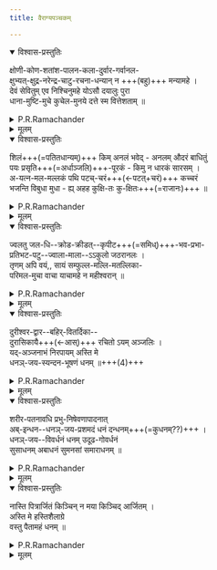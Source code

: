 ```yaml
---
title: वैराग्यपञ्चकम्

---
```

<details open><summary>विश्वास-प्रस्तुतिः</summary>

क्षोणी-कोण-शतांश-पालन-कला-दुर्वार-गर्वानल-  
क्षुभ्यत्-क्षुद्र-नरेन्द्र-चाटु-रचना-धन्यान् न +++(बहु)+++ मन्यामहे ।  
देवं सेवितुम् एव निश्चिनुमहे योऽसौ दयालुः पुरा  
धाना-मुष्टि-मुचे कुचेल-मुनये दत्ते स्म वित्तेशताम् ॥
</details>

<details><summary>P.R.Ramachander</summary>

The pride of those kings who rule bits of this earth grows like the wildfire,  
And there are people, who praise them and think they are blessed,  
But we think that service to God who is merciful will give us all our wants,  
For did not sage Kuchela meet the Lord, with fistful of pounded rice and become wealthy.
</details>


<details><summary>मूलम्</summary>

क्षोणीकोणशतांशपालनकलादुर्वारगर्वानलक्षुभ्यत्क्षुद्रनरेन्द्रचाटुरचनाधन्यान् न मन्यामहे ।  
देवं सेवितुमेव निश्चिनुमहे योऽसौ दयाळुः पुरा धानामुष्टिमुचे कुचेलमुनये दत्ते स्म वित्तेशताम् ॥

</details>

<details open><summary>विश्वास-प्रस्तुतिः</summary>

शिलं+++(=पतितधान्यम्)+++ किम् अनलं भवेद् - अनलम् औदरं बाधितुं  
पयः प्रसृति+++(=अर्धाञ्जलि)+++-पूरकं - किमु न धारकं सारसम् ।  
अ-यत्न-मल-मल्लकं पथि पटच्-चरं+++(←पटत्+चरं)+++ कच्चरं  
भजन्ति विबुधा मुधा - ह्य् अहह कुक्षि-तः कु-क्षितः+++(=राजानः)+++ ॥
</details>

<details><summary>P.R.Ramachander</summary>

Even learned scholars pray the kings for filling their stomach,  
Is not the spilled grain after a harvest sufficient for their needs?  
Is not a palm full of water sufficient to quench one’s thirst?  
Is not the effortlessly collected cloth sufficient for a loin cloth?
</details>


<details><summary>मूलम्</summary>

शिलं किमनलं भवेदनलमौदरं बाधितुं  
पयः प्रसृतिपूरकं किमु न धारकं सारसम् ।  
अयत्नमलमल्लकं पथि पटच्चरं कच्चरं  
भजन्ति विबुधा मुधा ह्यहह कुक्षितः कुक्षितः ॥

</details>

<details open><summary>विश्वास-प्रस्तुतिः</summary>

ज्वलतु जल-धि--क्रोड-क्रीडत्--कृपीट+++(=समिध्)+++-भव-प्रभा-  
प्रतिभट-पटु--ज्वाला-माला--ऽऽकुलो जठरानलः ।  
तृणम् अपि वयं,, सायं सम्फुल्ल-मल्लि-मतल्लिका-  
परिमल-मुचा वाचा याचामहे न महीश्वरान् ॥
</details>

<details><summary>P.R.Ramachander</summary>

Even if the fire in my stomach burns intensely,
And equals the raging fire in the mid of ocean,
I will not ask even for a speck of dust from the king,
For my speech having the fragrance of jasmine flowers
Which open in the evening are reserved for our great Lord. 
</details>


<details><summary>मूलम्</summary>

ज्वलतु जलधिक्रोडक्रीडत्कृपीटभवप्रभाप्रतिभटपटुज्वालामालाकुलो जठरानलः ।  
तृणमपि वयं सायं सम्फुल्लमल्लिमतल्लिकापरिमळमुचा वाचा याचामहे न महीश्वरान् ॥
</details>


<details open><summary>विश्वास-प्रस्तुतिः</summary>

दुरीश्वर-द्वार--बहिर्-वितर्दिका--  
दुरासिकायै+++(←आस्)+++ रचितो ऽयम् अञ्जलिः ।  
यद्-अञ्जनाभं निरपायम् अस्ति मे  
धनञ्-जय-स्यन्दन-भूषणं धनम् ॥+++(4)+++
</details>

<details><summary>P.R.Ramachander</summary>

When I have the decorative black coloured wealth,  
Who sat in front of Arjuna in the battlefield,  
Why should I sit in the periphery of the gate of kings,  
And beg them for perishable wealth with hands held in salutation?
</details>


<details><summary>मूलम्</summary>

दुरीश्वरद्वारबहिर्वितर्दिकादुरासिकायै रचितोऽयमञ्जलिः ।  
यदञ्जनाभं निरपायमस्ति मे धनञ्जयस्यन्दनभूषणं धनम् ॥

</details>

<details open><summary>विश्वास-प्रस्तुतिः</summary>

शरीर-पतनावधि प्रभु-निषेवणापादनात्  
अब्-इन्धन--धनञ्-जय-प्रशमदं धनं दन्धनम्+++(=कुधनम्??)+++ ।  
धनञ्-जय--विवर्धनं धनम् उदूढ-गोवर्धनं  
सुसाधनम् अबाधनं सुमनसां समाराधनम् ॥
</details>

<details><summary>P.R.Ramachander</summary>

Wealth got by serving the rich till ones body falls to the ground,  
Is that wealth which will quell one’s hunger but is sorrow causing,  
On the other hand that wealth which made Arjuna great,  
That wealth which made it possible to lift Govardhana and that which fills ones,  
Mind with joy is the real good wealth,which one should posses.
</details>


<details><summary>मूलम्</summary>

शरीरपतनावधि प्रभुनिषेवणापादनात्  
अबिन्धनधनञ्जयप्रशमदं धनं दन्धनम् ।  
धनञ्जयविवर्धनं धनमुदूढगोवर्धनं  
सुसाधनमबाधनं सुमनसां समाराधनम् ॥
</details>


<details open><summary>विश्वास-प्रस्तुतिः</summary>

नास्ति पित्रार्जितं किञ्चिन्
न मया किञ्चिद् आर्जितम् ।  
अस्ति मे हस्तिशैलाग्रे  
वस्तु पैतामहं धनम् ॥
</details>


<details><summary>P.R.Ramachander</summary>

I do not have any inherited wealth,  
Nor have I earned any wealth,  
But Brahma, the grandfather,  
Has given to me as wealth, my Lord,  
Who lives on the top of the Hasthi mountain
</details>

<details><summary>मूलम्</summary>

नास्ति पित्राऽऽर्जितं किञ्चित् न मया किञ्चिदार्जितम् ।  
अस्ति मे हस्तिशैलाग्रे वस्तु पैतामहं धनम् ॥
</details>
